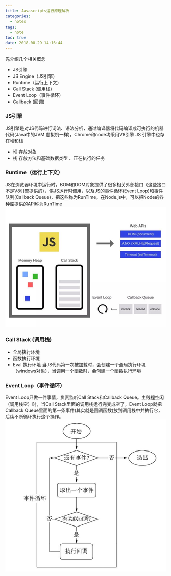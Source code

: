 ```yaml
---
title: Javascripts运行原理解析
categories:
  - notes
tags:
  - note
toc: true
date: 2018-08-29 14:16:44
---
```


先介绍几个相关概念
* JS引擎
* JS Engine（JS引擎）
* Runtime（运行上下文）
* Call Stack (调用栈)
* Event Loop（事件循环）
* Callback (回调)

### JS引擎
JS引擎是对JS代码进行词法、语法分析，通过编译器将代码编译成可执行的机器代码(Java中的JVM 虚拟机一样)，Chrome和node均采用V8引擎
JS 引擎中也存在堆和栈
* 堆 存放对象
* 栈 存放方法和基础数据类型 、正在执行的任务
### Runtime（运行上下文）
JS在浏览器环境中运行时，BOM和DOM对象提供了很多相关外部接口（这些接口不是V8引擎提供的），供JS运行时调用，以及JS的事件循环(Event Loop)和事件队列(Callback Queue)，把这些称为RunTime。在Node.js中，可以把Node的各种库提供的API称为RunTime
![Alt text](/assets/img/event_loop2.jpg)
### Call Stack (调用栈)
* 全局执行环境
* 函数执行环境
* Eval 执行环境
当JS代码第一次被加载时，会创建一个全局执行环境（windows对象），当调用一个函数时，会创建一个函数执行环境
### Event Loop（事件循环）
Event Loop只做一件事情，负责监听Call Stack和Callback Queue。主线程空闲（调用栈空）时，当Call Stack里面的调用栈运行完变成空了，Event Loop就把Callback Queue里面的第一条事件(其实就是回调函数)放到调用栈中并执行它，后续不断循环执行这个操作。
![Alt text](/assets/img/event_loop.jpg)
